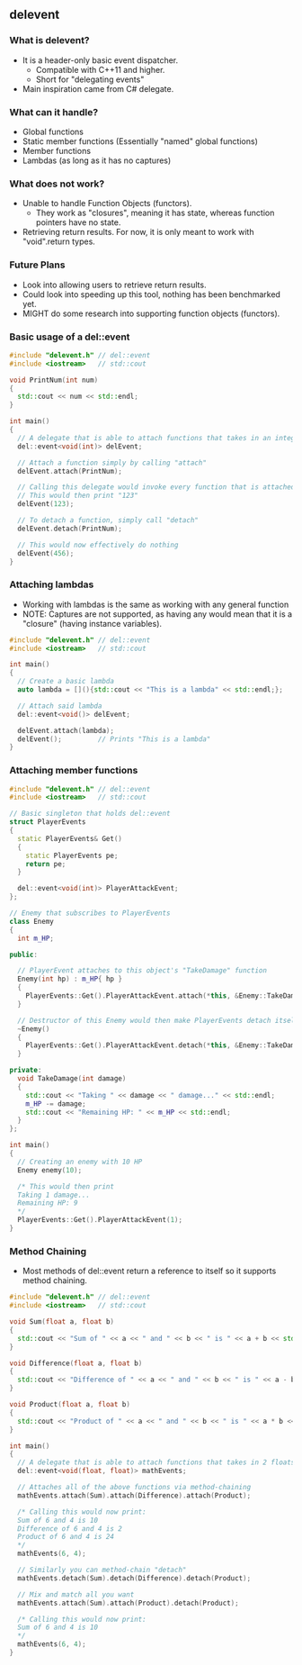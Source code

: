 ## delevent
### What is delevent?
- It is a header-only basic event dispatcher.
  - Compatible with C++11 and higher.
  - Short for "delegating events"
- Main inspiration came from C# delegate.

### What can it handle?
- Global functions
- Static member functions (Essentially "named" global functions)
- Member functions
- Lambdas (as long as it has no captures)

### What does not work?
- Unable to handle Function Objects (functors).
  - They work as "closures", meaning it has state, whereas function pointers have no state.
- Retrieving return results. For now, it is only meant to work with "void".return types.

### Future Plans
- Look into allowing users to retrieve return results.
- Could look into speeding up this tool, nothing has been benchmarked yet.
- MIGHT do some research into supporting function objects (functors).

### Basic usage of a del::event
```C++
#include "delevent.h" // del::event
#include <iostream>   // std::cout

void PrintNum(int num)
{
  std::cout << num << std::endl;
}

int main()
{
  // A delegate that is able to attach functions that takes in an integer and returns void
  del::event<void(int)> delEvent;

  // Attach a function simply by calling "attach"
  delEvent.attach(PrintNum);

  // Calling this delegate would invoke every function that is attached to it
  // This would then print "123"
  delEvent(123);

  // To detach a function, simply call "detach"
  delEvent.detach(PrintNum);

  // This would now effectively do nothing
  delEvent(456);
}
```

### Attaching lambdas
- Working with lambdas is the same as working with any general function
- NOTE: Captures are not supported, as having any would mean that it is a "closure" (having instance variables).
```C++
#include "delevent.h" // del::event
#include <iostream>   // std::cout

int main()
{
  // Create a basic lambda
  auto lambda = [](){std::cout << "This is a lambda" << std::endl;};

  // Attach said lambda
  del::event<void()> delEvent;

  delEvent.attach(lambda);
  delEvent();         // Prints "This is a lambda"
}
```

### Attaching member functions
```C++
#include "delevent.h" // del::event
#include <iostream>   // std::cout

// Basic singleton that holds del::event
struct PlayerEvents
{
  static PlayerEvents& Get()
  {
    static PlayerEvents pe;
    return pe;
  }

  del::event<void(int)> PlayerAttackEvent;
};

// Enemy that subscribes to PlayerEvents
class Enemy
{
  int m_HP;

public:

  // PlayerEvent attaches to this object's "TakeDamage" function
  Enemy(int hp) : m_HP{ hp }
  {
    PlayerEvents::Get().PlayerAttackEvent.attach(*this, &Enemy::TakeDamage);
  }

  // Destructor of this Enemy would then make PlayerEvents detach itself from it
  ~Enemy()
  {
    PlayerEvents::Get().PlayerAttackEvent.detach(*this, &Enemy::TakeDamage);
  }

private:
  void TakeDamage(int damage)
  {
    std::cout << "Taking " << damage << " damage..." << std::endl;
    m_HP -= damage;
    std::cout << "Remaining HP: " << m_HP << std::endl;
  }
};

int main()
{
  // Creating an enemy with 10 HP
  Enemy enemy(10);

  /* This would then print
  Taking 1 damage...
  Remaining HP: 9
  */
  PlayerEvents::Get().PlayerAttackEvent(1);
}
```

### Method Chaining
- Most methods of del::event return a reference to itself so it supports method chaining.
```C++
#include "delevent.h" // del::event
#include <iostream>   // std::cout

void Sum(float a, float b)
{
  std::cout << "Sum of " << a << " and " << b << " is " << a + b << std::endl;
}

void Difference(float a, float b)
{
  std::cout << "Difference of " << a << " and " << b << " is " << a - b << std::endl;
}

void Product(float a, float b)
{
  std::cout << "Product of " << a << " and " << b << " is " << a * b << std::endl;
}

int main()
{
  // A delegate that is able to attach functions that takes in 2 floats and returns void
  del::event<void(float, float)> mathEvents;

  // Attaches all of the above functions via method-chaining
  mathEvents.attach(Sum).attach(Difference).attach(Product);

  /* Calling this would now print:
  Sum of 6 and 4 is 10
  Difference of 6 and 4 is 2
  Product of 6 and 4 is 24
  */
  mathEvents(6, 4);

  // Similarly you can method-chain "detach"
  mathEvents.detach(Sum).detach(Difference).detach(Product);

  // Mix and match all you want
  mathEvents.attach(Sum).attach(Product).detach(Product);

  /* Calling this would now print:
  Sum of 6 and 4 is 10
  */
  mathEvents(6, 4);
}
```

